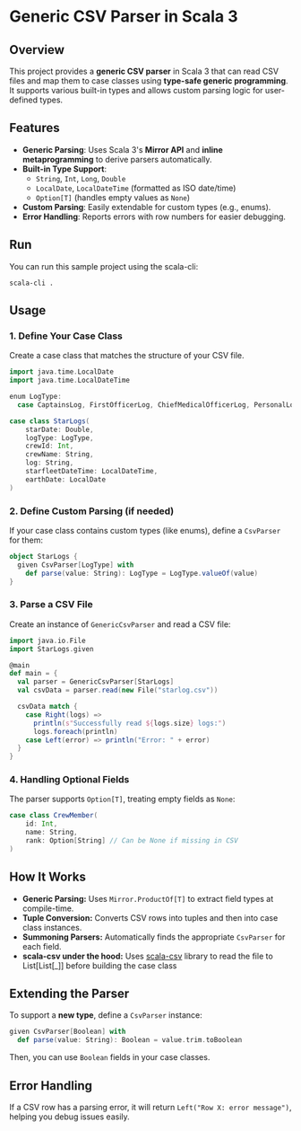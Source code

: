 # Generic CSV Parser in Scala 3

## Overview
This project provides a **generic CSV parser** in Scala 3 that can read CSV files and map them to case classes using **type-safe generic programming**. It supports various built-in types and allows custom parsing logic for user-defined types.

## Features
- **Generic Parsing**: Uses Scala 3's **Mirror API** and **inline metaprogramming** to derive parsers automatically.
- **Built-in Type Support**:
  - `String`, `Int`, `Long`, `Double`
  - `LocalDate`, `LocalDateTime` (formatted as ISO date/time)
  - `Option[T]` (handles empty values as `None`)
- **Custom Parsing**: Easily extendable for custom types (e.g., enums).
- **Error Handling**: Reports errors with row numbers for easier debugging.

## Run
You can run this sample project using the scala-cli:

```
scala-cli .
```

## Usage

### 1. Define Your Case Class
Create a case class that matches the structure of your CSV file.

```scala
import java.time.LocalDate
import java.time.LocalDateTime

enum LogType:
  case CaptainsLog, FirstOfficerLog, ChiefMedicalOfficerLog, PersonalLog

case class StarLogs(
    starDate: Double,
    logType: LogType,
    crewId: Int,
    crewName: String,
    log: String,
    starfleetDateTime: LocalDateTime,
    earthDate: LocalDate
)
```

### 2. Define Custom Parsing (if needed)
If your case class contains custom types (like enums), define a `CsvParser` for them:

```scala
object StarLogs {
  given CsvParser[LogType] with
    def parse(value: String): LogType = LogType.valueOf(value)
}
```

### 3. Parse a CSV File
Create an instance of `GenericCsvParser` and read a CSV file:

```scala
import java.io.File
import StarLogs.given

@main
def main = {
  val parser = GenericCsvParser[StarLogs]
  val csvData = parser.read(new File("starlog.csv"))

  csvData match {
    case Right(logs) =>
      println(s"Successfully read ${logs.size} logs:")
      logs.foreach(println)
    case Left(error) => println("Error: " + error)
  }
}
```

### 4. Handling Optional Fields
The parser supports `Option[T]`, treating empty fields as `None`:

```scala
case class CrewMember(
    id: Int,
    name: String,
    rank: Option[String] // Can be None if missing in CSV
)
```

## How It Works
- **Generic Parsing:** Uses `Mirror.ProductOf[T]` to extract field types at compile-time.
- **Tuple Conversion:** Converts CSV rows into tuples and then into case class instances.
- **Summoning Parsers:** Automatically finds the appropriate `CsvParser` for each field.
- **scala-csv under the hood:** Uses [scala-csv](https://github.com/tototoshi/scala-csv) library to read the file to List[List[_]] before building the case class

## Extending the Parser
To support a **new type**, define a `CsvParser` instance:

```scala
given CsvParser[Boolean] with
  def parse(value: String): Boolean = value.trim.toBoolean
```

Then, you can use `Boolean` fields in your case classes.

## Error Handling
If a CSV row has a parsing error, it will return `Left("Row X: error message")`, helping you debug issues easily.

